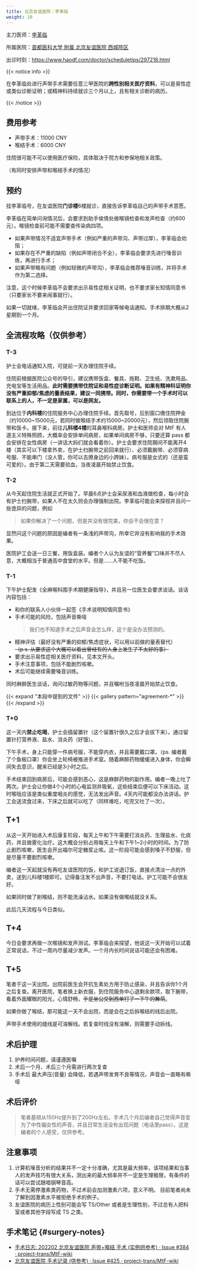 ```yaml
---
title: 北京友谊医院｜李革临
weight: 10
---
```


主刀医师：[李革临](http://www.bfh.com.cn/Html/Doctors/Main/Index_272.html)

所属医院：[首都医科大学 附属 北京友谊医院 西城院区](https://amap.com/place/B000A11DA0)

出诊时刻：<https://www.haodf.com/doctor/scheduletips/297218.html>

{{< notice info >}}

在李革临处进行声带手术需要任意三甲医院的**跨性别相关医疗资料**，可以是易性症或类似诊断证明；或精神科持续就诊三个月以上，且有相关诊断的病历。

{{< /notice >}}

## 费用参考

- 声带手术：11000 CNY
- 喉结手术：6000 CNY

住院很可能不可以使用医疗保险，具体取决于院方和参保地相关政策。

（有同时安排声带和喉结手术的情况）

## 预约

挂李革临号，在友谊医院**门诊楼**6楼就诊，直接告诉李革临自己的声带手术意愿。

李革临在简单问询情况后，会要求到助手侯倩处做喉镜检查和发声检查（约600元）。喉镜检查前可能不需要查传染病四项。

- 如果声带情况不适宜声带手术（例如严重的声带沟、声带过厚），李革临会劝阻；
- 如果存在不严重的缺陷（例如声带闭合不全），李革临会要求先进行嗓音训练，再进行手术；
- 如果声带略有问题（例如轻微的声带沟），李革临会推荐嗓音训练，并将手术作为第二选择。

注意，这个时候李革临不会要求出示易性症相关证明，也不要求家长知情同意书（只要家长不要来闹事就行）。

如果一切就绪，李革临会开出住院证并要求回家等候电话通知。手术排期大概从2星期到一个月。

## 全流程攻略（仅供参考）

### T-3

护士会电话通知入院，可提前一天办理住院手续。

住院前根据医院公众号的导引，建议携带饭盒、餐具、拖鞋、卫生纸、洗漱用品、充电宝等生活用品。**此时需要携带住院证和易性症诊断证明。如果有精神科证明你没有严重抑郁/焦虑的量表结果，建议一同携带。同时，你需要带一个手术时可以联系上的人，不一定是家属，可以是网友。**

到达位于**内科楼**的住院服务中心办理住院手续。首先取号，后到窗口缴住院押金（约10000~15000元，若同时做喉结手术约15000~20000元），然后领取住院腕带和饭卡。接下来，前往**儿科楼4楼**的耳鼻喉科病房。护士和医师会对 MtF 有人道主义特殊照顾，大概率会安排单间病房，如果单间病房不够，只要还算 pass 都会安排在女性病房（一讲话大妈们就会看着你）。护士会要求住院期间不能离开4楼（其实可以下楼拿外卖，在护士扫腕带之前回来就行）、必须戴腕带、必须穿病号服、不能串门（没人管，你可以去撩身边的小跨妹）。病号服是女式的（还是蛮可爱的）。由于第二天需要验血，当夜凌晨开始禁止饮食。

### T-2

从今天起住院生活就正式开始了。早晨6点护士会采尿液和血液做检查，每小时会有护士扫腕带，如果人不在太久则会办理强制出院。李革临可能会来探视并且问一些诡异的问题，例如

> 如果你解决了一个问题，但是并没有很完美，你会不会很在意？

显然问这个问题的原因是编者有一条浅的声带沟，所幸它并没有影响我的手术效果。

医院护工会送一日三餐，用饭盒装。编者个人认为友谊的“营养餐”口味并不尽人意，大概相当于普通高中食堂的水平。但是……人不能不吃饭。

### T-1

下午护士配发《全麻喉科围手术期健康指导》，并且另一位医生会要求谈话。谈话内容包括：

- 和你的联系人小伙伴一起签《手术说明知情同意书》
- 手术可能的风险，包括声音嘶哑
  > 我们也不知道手术之后声音会怎么样，这个是没办法预测的。
- 精神评估（最好没有严重的抑郁/焦虑症状，可以用以前做的量表替代）
   ~~（p.s. 从要求这个大概可以看出曾经有的人身上发生了不太好的事）~~
- 要求出示易性症相关医疗资料，见本文开头。
- 手术注意事项，包括不能剧烈咳嗽。
- 术后可能继续需要嗓音训练。

同时麻醉医生谈话，询问过敏药物等问题，并且嘱咐当夜凌晨开始禁止饮食。

{{< expand "本段中提到的文件" >}}
{{< gallery pattern="agreement-*" >}}
{{< /expand >}}

### T+0

这一天内**禁止吃喝**，护士会插留置针（这个留置针很久之后才会拔下来）。通过留置针打营养液、盐水、消炎药（好饿）。

下午手术，身上只能穿一件病号服，不能穿内衣，并且需要戴口罩。（ps. 编者戴了个鱼板口罩）你会坐上轮椅被推进手术室。随着麻醉药物缓缓进入身体，你会瞬间失去意识，醒来已经是3小时之后。

手术结束回到病房后，可能会感到恶心，这是麻醉药物的副作用。编者一晚上吐了两次。护士会让你做4个小时的心电监测并吸氧，这些结束后便可以下床活动。这时喉咙应该是类似重度咽炎的感觉，无法发出声音。4天内可能都没办法讲话。护工会送流食过来，下床之后就可以吃了（同样难吃，吃完又吐了一次）。

## T+1

从这一天开始进入术后康复阶段，每天上午和下午需要打消炎药、生理盐水、化痰药，并且做雾化治疗。这大概会分别占用每天上午和下午1~2小时的时间。为了防止剧烈咳嗽，医生会开出福尔可定糖浆止咳。这一阶段可能会感到嗓子不舒服，但是尽量不要剧烈咳嗽。

编者这一天起就没有再吃友谊医院的饭，和护工说退订饭，直接点清淡一点的外卖，送到儿科楼1楼即可。记得备注发不出声音，不要打电话。护工可能不会很友好。

如果同时做了削喉结，则不能洗澡沾水。如果没有做喉结就没关系。

此后几天流程与今日类似。

## T+4

今日会要求再做一次喉镜和发声测试。李革临会来探望，他说这一天开始可以试着正常说话，不过一周内尽量减少发声。一个月内长时间说话可能还会有困难。

## T+5

笔者于这一天出院。出院前医生会开抗生素处方用于防止感染，并且告诉你1个月之后复查。离开医院，笔者换上新衣服，到住院服务中心退剩余款项，取下腕带，看着外面耀眼的阳光，心情舒畅，~~于是坐公交到西单打了一下午的舞萌~~。

如果你做了喉结，那可能这一天不会出院，而是会在之后拆喉结的线后出院。

声带手术使用的缝线是可溶解线。若复查时线没有溶解，则需要手动拆线。

## 术后护理

1. 护养时间问题，请谨遵医嘱
1. 术后一个月、术后三个月需进行两次复查
1. 手术后 最大声压(音量) 会降低，若遇声带发育不良等情况，声音会一直略有嘶哑

## 术后评价

> 笔者基频从150Hz提升到了200Hz左右。手术几个月后编者自己觉得声音变为了中性偏女性的声音，并且日常生活没有出现问题（电话里pass）。这是编者的个人感受，仅供参考。

## 注意事项

1. 计算机嗓音分析的结果并不一定十分准确，尤其是最大频率，该项结果和当事人的发声技巧有很大关系，测出来的最大频率并不一定是生理极限，有条件的话可以尝试跟唱钢琴音高。
1. 手术无需停激素类药物，不过术前会加测激素六项，意义不明。
   目前笔者尚未了解到因激素水平被拒绝手术的例子。
1. 友谊医院的病历上性别可能会写 TS/Other 或者是生理性别，不过总有人把科室或者其他字段写成 TS 之类。

## 手术笔记 {#surgery-notes}

- [手术日志: 202202 北京友谊医院 声带+喉结 手术 (实例供参考) · Issue #384 · project-trans/MtF-wiki](https://github.com/project-trans/MtF-wiki/issues/384)
- [北京友谊医院 手术记录 (供参考)   · Issue #425 · project-trans/MtF-wiki](https://github.com/project-trans/MtF-wiki/issues/425)
